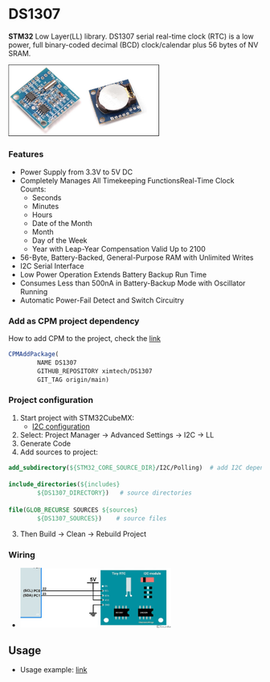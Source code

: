 # DS1307
**STM32** Low Layer(LL) library. DS1307 serial real-time clock (RTC) is a low power, full binary-coded decimal (BCD) clock/calendar
plus 56 bytes of NV SRAM.

<img src="https://github.com/ximtech/DS1307/blob/main/example/ds1307.PNG" alt="image" width="300"/>

### Features
- Power Supply from 3.3V to 5V DC
- Completely Manages All Timekeeping FunctionsReal-Time Clock Counts:
  - Seconds
  - Minutes
  - Hours
  - Date of the Month
  - Month
  - Day of the Week
  - Year with Leap-Year Compensation Valid Up to 2100
- 56-Byte, Battery-Backed, General-Purpose RAM with Unlimited Writes
- I2C Serial Interface
- Low Power Operation Extends Battery Backup Run Time
- Consumes Less than 500nA in Battery-Backup Mode with Oscillator Running
- Automatic Power-Fail Detect and Switch Circuitry

### Add as CPM project dependency

How to add CPM to the project, check the [link](https://github.com/cpm-cmake/CPM.cmake)
```cmake
CPMAddPackage(
        NAME DS1307
        GITHUB_REPOSITORY ximtech/DS1307
        GIT_TAG origin/main)
```

### Project configuration

1. Start project with STM32CubeMX:
    * [I2C configuration](https://github.com/ximtech/DS1307/blob/main/example/config.PNG)
2. Select: Project Manager -> Advanced Settings -> I2C -> LL
3. Generate Code
4. Add sources to project:

```cmake
add_subdirectory(${STM32_CORE_SOURCE_DIR}/I2C/Polling)  # add I2C dependency

include_directories(${includes} 
        ${DS1307_DIRECTORY})   # source directories

file(GLOB_RECURSE SOURCES ${sources} 
        ${DS1307_SOURCES})    # source files
```

3. Then Build -> Clean -> Rebuild Project

### Wiring

- <img src="https://github.com/ximtech/DS1307/blob/main/example/wiring.PNG" alt="image" width="300"/>

## Usage

- Usage example: [link](https://github.com/ximtech/DS1307/blob/main/example/example.c)
